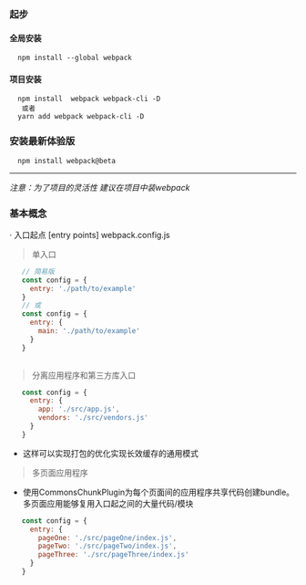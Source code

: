 ###  起步
#### 全局安装
```
  npm install --global webpack
```
#### 项目安装
```code
  npm install  webpack webpack-cli -D
   或者
  yarn add webpack webpack-cli -D
```
### 安装最新体验版
```
  npm install webpack@beta
```
---
*注意：为了项目的灵活性 建议在项目中装webpack*

### 基本概念
 · 入口起点 [entry points]
 webpack.config.js
> 单入口
```js
   // 简易版
   const config = {
     entry: './path/to/example'
   }
   // 或
   const config = {
     entry: {
       main: './path/to/example'
     }
   }
   
```
> 分离应用程序和第三方库入口
```js
   const config = {
     entry: {
       app: './src/app.js',
       vendors: './src/vendors.js' 
     }
   }
```
* 这样可以实现打包的优化实现长效缓存的通用模式

> 多页面应用程序
* 使用CommonsChunkPlugin为每个页面间的应用程序共享代码创建bundle。多页面应用能够复用入口起之间的大量代码/模块
```js
   const config = {
     entry: {
       pageOne: './src/pageOne/index.js',
       pageTwo: './src/pageTwo/index.js',
       pageThree: './src/pageThree/index.js'
     }
   }
```